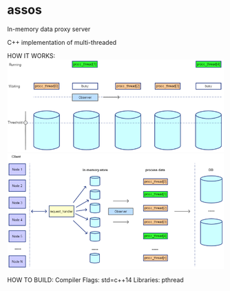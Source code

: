 # assos
In-memory data proxy server

C++ implementation of multi-threaded

HOW IT WORKS:
![alt text](https://github.com/zalper/assos/blob/master/doc/dbproxyserver.png)
![alt text](https://github.com/zalper/assos/blob/master/doc/dbproxyserver_mech.png)


HOW TO BUILD:
Compiler Flags: std=c++14
Libraries: pthread
